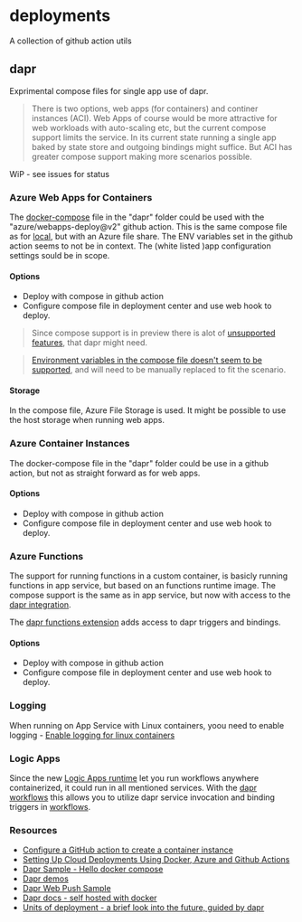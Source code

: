 # deployments
A collection of github action utils

## dapr

Exprimental compose files for single app use of dapr.

>There is two options, web apps (for containers) and continer instances (ACI). Web Apps of course would be more attractive for web workloads with auto-scaling etc, but the current compose support limits the service. In its current state running a single app baked by state store and outgoing bindings might suffice. But ACI has greater compose support making more scenarios possible.

WiP - see issues for status

### Azure Web Apps for Containers

The [docker-compose](dapr/web_app_azure.yml) file in the "dapr" folder could be used with the "azure/webapps-deploy@v2" github action. This is the same compose file as for [local](dapr/web_app_local.yml), but with an Azure file share.  The ENV variables set in the github action seems to not be in context. The (white listed )app configuration settings sould be in scope.

#### Options

- Deploy with compose in github action
- Configure compose file in deployment center and use web hook to deploy.

> Since compose support is in preview there is alot of [unsupported features](https://docs.microsoft.com/en-us/azure/app-service/configure-custom-container?pivots=container-linux#configure-multi-container-apps), that dapr might need.


> [Environment variables in the compose file doesn't seem to be supported](https://stackoverflow.com/questions/64760074/azure-web-app-service-for-linux-containers-not-picking-up-environment-variables), and will need to be manually replaced to fit the scenario.

#### Storage
In the compose file, Azure File Storage is used. It might be possible to use the host storage when running web apps.

### Azure Container Instances

The docker-compose file in the "dapr" folder could be use in a github action, but not as straight forward as for web apps.

#### Options
- Deploy with compose in github action
- Configure compose file in deployment center and use web hook to deploy.

### Azure Functions
The support for running functions in a custom container, is basicly running functions in app service, but based on an functions runtime image. The compose support is the same as in app service, but now with access to the [dapr integration](https://cloudblogs.microsoft.com/opensource/2020/07/01/announcing-azure-functions-extension-for-dapr/).

The [dapr functions extension](https://github.com/dapr/azure-functions-extension) adds access to dapr triggers and bindings.

#### Options
- Deploy with compose in github action
- Configure compose file in deployment center and use web hook to deploy.

### Logging
When running on App Service with Linux containers, yoou need to enable logging - 
[Enable logging for linux containers](https://docs.microsoft.com/en-us/azure/app-service/troubleshoot-diagnostic-logs#enable-application-logging-linuxcontainer)

### Logic Apps

Since the new [Logic Apps runtime](https://techcommunity.microsoft.com/t5/azure-developer-community-blog/new-logic-apps-runtime-performance-and-developer-improvements/ba-p/1645335) let you run workflows anywhere containerized, it could run in all mentioned services. With the [dapr workflows](https://cloudblogs.microsoft.com/opensource/2020/05/26/announcing-cloud-native-workflows-dapr-logic-apps/) this allows you to utilize dapr service invocation and binding triggers in [workflows](https://github.com/dapr/workflows).

### Resources

- [Configure a GitHub action to create a container instance](https://docs.microsoft.com/en-us/azure/container-instances/container-instances-github-action)
- [Setting Up Cloud Deployments Using Docker, Azure and Github Actions](https://www.docker.com/blog/setting-up-cloud-deployments-using-docker-azure-and-github-actions/)
- [Dapr Sample - Hello docker compose](https://github.com/dapr/samples/tree/master/hello-docker-compose)
- [Dapr demos](https://github.com/mchmarny/dapr-demos)
- [Dapr Web Push Sample](https://github.com/perokvist/Dapr.WebPush)
- [Dapr docs - self hosted with docker](https://v1-rc3.docs.dapr.io/operations/hosting/self-hosted/self-hosted-with-docker/#run-using-docker-compose)
- [Units of deployment - a brief look into the future, guided by dapr](https://perokvist.github.io/event-driven-architecture/azure_containers.html)

